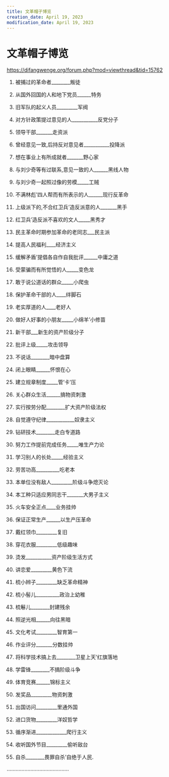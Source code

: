 ```yaml
---
title: 文革帽子博览
creation_date: April 19, 2023
modification_date: April 19, 2023
---
```



# 文革帽子博览

https://difangwenge.org/forum.php?mod=viewthread&tid=15762

1. 被捕过的革命者________叛徒

2. 从国外回国的人和地下党员______特务

3. 旧军队的起义人员_________军阀

4. 对方针政策提过意见的人___________反党分子

5. 领导干部_______走资派

6. 曾经意见一致,后持反对意见者___________投降派

7. 想在事业上有所成就者_______野心家

8. 与刘少奇等有过联系,意见一致的人______黑线人物

9. 与刘少奇一起照过像的劳模_____工贼

10. 不满林彪’四人帮而有所表示的人______现行反革命

11. 上级派下的,不合红卫兵’造反派意的人_______黑手

12. 红卫兵’造反派不喜欢的文人_____黑秀才

13. 民主革命时期参加革命的老同志___民主派

14. 提高人民福利____经济主义

15. 缓解矛盾’提倡各自作自我批评______中庸之道

16. 受蒙骗而有所觉悟的人_____变色龙

17. 敢于说公道话的群众_____小爬虫

18. 保护革命干部的人____绊脚石

19. 老实厚道的人____老好人

20. 做好人好事的小朋友_____小绵羊’小修苗

21. 新干部___新生的资产阶级分子

22. 批评上级_____攻击领导

23. 不说话________暗中盘算

24. 闭上眼睛______怀恨在心

25. 建立规章制度_____管’卡’压

26. 关心群众生活______搞物资刺激

27. 实行按劳分配________扩大资产阶级法权

28. 自觉遵守纪律____________奴隶主义

29. 钻研技术________走白专道路

30. 努力工作提前完成任务_____唯生产力论

31. 学习别人的长处_____经验主义

32. 劳苦功高__________吃老本

33. 本单位没有敌人_________阶级斗争熄灭论

34. 本工种只适应男同志干_______大男子主义

35. 火车安全正点____业务挂帅

36. 保证正常生产______以生产压革命

37. 戴红领巾_________复旧

38. 穿花衣服_________低级趣味

39. 烫发___________资产阶级生活方式

40. 讲恋爱_________黄色下流

41. 梳小辫子_________缺乏革命精神

42. 梳小髻儿__________政治上幼稚

43. 梳鬈儿________封建残余

44. 照逆光相______向往黑暗

45. 文化考试_________智育第一

46. 作业评分_______分数挂帅

47. 将科学技术搞上去________卫星上天’红旗落地

48. 学雷锋________不搞阶级斗争

49. 体育竞赛______锦标主义

50. 发奖品_________物资刺激

51. 出国访问_________里通外国

52. 进口货物_________洋奴哲学

53. 循序渐进_____________爬行主义

54. 收听国外节目_________偷听敌台

55. 自杀________畏罪自杀’自绝于人民.

……………………………………

